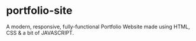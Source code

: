 # portfolio-site
A modern, responsive, fully-functional Portfolio Website made using HTML, CSS &amp; a bit of JAVASCRIPT.
